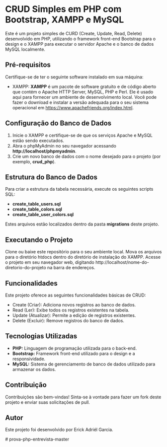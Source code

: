 # CRUD Simples em PHP com Bootstrap, XAMPP e MySQL
Este é um projeto simples de CURD (Create, Update, Read, Delete) desenvolvido em PHP, utilizando o framework front-end Bootstrap para o design e o XAMPP para executar o servidor Apache e o banco de dados MySQL localmente.

## Pré-requisitos
Certifique-se de ter o seguinte software instalado em sua máquina:

* XAMPP: **XAMPP** é um pacote de software gratuito e de código aberto que contém o Apache HTTP Server, MySQL, PHP e Perl. Ele é usado aqui para fornecer um ambiente de desenvolvimento local. Você pode fazer o download e instalar a versão adequada para o seu sistema operacional em https://www.apachefriends.org/index.html.

## Configuração do Banco de Dados
1. Inicie o XAMPP e certifique-se de que os serviços Apache e MySQL estão sendo executados.
2. Abra o phpMyAdmin no seu navegador acessando **http://localhost/phpmyadmin**.
3. Crie um novo banco de dados com o nome desejado para o projeto (por exemplo, **crud_php**).

## Estrutura do Banco de Dados

Para criar a estrutura da tabela necessária, execute os seguintes scripts SQL:

* **create_table_users.sql**
* **create_table_colors.sql**
* **create_table_user_colors.sql**

Estes arquivos estão localizados dentro da pasta **migrations** deste projeto.

## Executando o Projeto
Clone ou baixe este repositório para o seu ambiente local.
Mova os arquivos para o diretório htdocs dentro do diretório de instalação do XAMPP.
Acesse o projeto em seu navegador web, digitando http://localhost/nome-do-diretorio-do-projeto na barra de endereços.

## Funcionalidades

Este projeto oferece as seguintes funcionalidades básicas de CRUD:

* Create (Criar): Adiciona novos registros ao banco de dados.
* Read (Ler): Exibe todos os registros existentes na tabela.
* Update (Atualizar): Permite a edição de registros existentes.
* Delete (Excluir): Remove registros do banco de dados.

## Tecnologias Utilizadas
* **PHP:** Linguagem de programação utilizada para o back-end.
* **Bootstrap:** Framework front-end utilizado para o design e a responsividade.
* **MySQL:** Sistema de gerenciamento de banco de dados utilizado para armazenar os dados.
  
## Contribuição

Contribuições são bem-vindas! Sinta-se à vontade para fazer um fork deste projeto e enviar suas solicitações de pull.

## Autor
Este projeto foi desenvolvido por Erick Adriél Garcia.

#   p r o v a - p h p - e n t r e v i s t a - m a s t e r  
 
